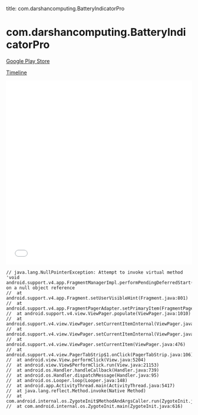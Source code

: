 title: com.darshancomputing.BatteryIndicatorPro

# com.darshancomputing.BatteryIndicatorPro

[Google Play Store](https://play.google.com/store/apps/details?id=com.darshancomputing.BatteryIndicatorPro)

[Timeline](./vis-timeline.html)

<iframe src="./vis-timeline.html" width="100%" height="500px" style="border:none;"></iframe>

```
// java.lang.NullPointerException: Attempt to invoke virtual method 'void android.support.v4.app.FragmentManagerImpl.performPendingDeferredStart(android.support.v4.app.Fragment)' on a null object reference
// 	at android.support.v4.app.Fragment.setUserVisibleHint(Fragment.java:801)
// 	at android.support.v4.app.FragmentPagerAdapter.setPrimaryItem(FragmentPagerAdapter.java:130)
// 	at android.support.v4.view.ViewPager.populate(ViewPager.java:1010)
// 	at android.support.v4.view.ViewPager.setCurrentItemInternal(ViewPager.java:523)
// 	at android.support.v4.view.ViewPager.setCurrentItemInternal(ViewPager.java:495)
// 	at android.support.v4.view.ViewPager.setCurrentItem(ViewPager.java:476)
// 	at android.support.v4.view.PagerTabStrip$1.onClick(PagerTabStrip.java:106)
// 	at android.view.View.performClick(View.java:5204)
// 	at android.view.View$PerformClick.run(View.java:21153)
// 	at android.os.Handler.handleCallback(Handler.java:739)
// 	at android.os.Handler.dispatchMessage(Handler.java:95)
// 	at android.os.Looper.loop(Looper.java:148)
// 	at android.app.ActivityThread.main(ActivityThread.java:5417)
// 	at java.lang.reflect.Method.invoke(Native Method)
// 	at com.android.internal.os.ZygoteInit$MethodAndArgsCaller.run(ZygoteInit.java:726)
// 	at com.android.internal.os.ZygoteInit.main(ZygoteInit.java:616)

```




